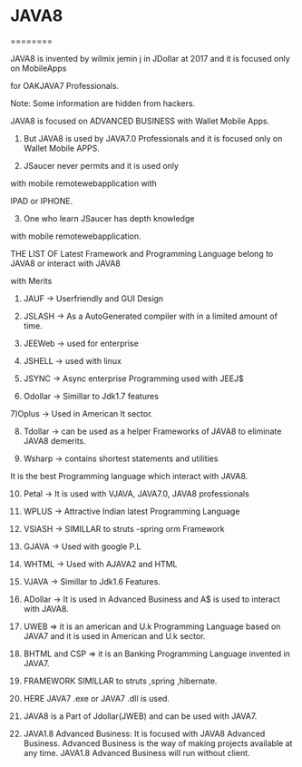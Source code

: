 # JAVA8
========

JAVA8   is    invented by   wilmix  jemin j   in  JDollar at 2017  and  it is  focused  only  on MobileApps

for   OAKJAVA7  Professionals.


Note:  Some  information  are hidden  from hackers.


JAVA8  is  focused  on   ADVANCED BUSINESS with  Wallet Mobile Apps.

1) But  JAVA8  is used  by JAVA7.0  Professionals  and it  is focused  only on Wallet Mobile APPS.

2) JSaucer never permits and it is used only

with mobile remotewebapplication with

IPAD or IPHONE.

3) One who learn JSaucer has depth knowledge

with mobile remotewebapplication.

THE LIST OF Latest Framework and Programming Language belong to JAVA8 or interact with JAVA8

with Merits

1) JAUF -> Userfriendly and GUI Design

2) JSLASH -> As a AutoGenerated compiler with in a limited amount of time.

3) JEEWeb -> used for enterprise

4) JSHELL -> used with linux

5) JSYNC -> Async enterprise Programming used with JEEJ$

6) Odollar -> Simillar to Jdk1.7 features

7)Oplus -> Used in American It sector.

8) Tdollar -> can be used as a helper Frameworks of JAVA8 to eliminate JAVA8 demerits.

9) Wsharp -> contains shortest statements and utilities

It is the best Programming language which interact with JAVA8.

10) Petal -> It is used with VJAVA, JAVA7.0, JAVA8 professionals

11) WPLUS -> Attractive Indian latest Programming Language

12) VSlASH -> SIMILLAR to struts -spring orm Framework

13) GJAVA -> Used with google P.L

14) WHTML -> Used with AJAVA2 and HTML

15) VJAVA -> Simillar to Jdk1.6 Features.

16) ADollar -> It is used in Advanced Business and A$ is used to interact with JAVA8.

17) UWEB => it is an american and U.k Programming Language based on JAVA7 and  it is used in American and U.k sector.

18) BHTML and CSP => it is an Banking Programming Language invented in JAVA7.

19)  FRAMEWORK  SIMILLAR  to  struts ,spring ,hibernate.

20) HERE     JAVA7 .exe or  JAVA7 .dll  is used.

31) JAVA8  is  a  Part  of  Jdollar(JWEB)  and  can  be  used   with  JAVA7.
 
32) JAVA1.8 Advanced Business:  It  is  focused   with  JAVA8  Advanced Business.
Advanced Business  is  the  way  of  making  projects  available  at  any time.
JAVA1.8 Advanced Business  will  run    without   client.

